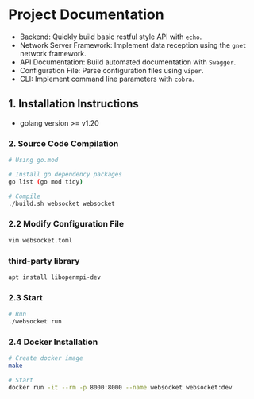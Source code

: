# Project Documentation

- Backend: Quickly build basic restful style API with `echo`.
- Network Server Framework: Implement data reception using the `gnet` network framework.
- API Documentation: Build automated documentation with `Swagger`.
- Configuration File: Parse configuration files using `viper`.
- CLI: Implement command line parameters with `cobra`.

## 1. Installation Instructions

- golang version >= v1.20

### 2. Source Code Compilation

```bash
# Using go.mod

# Install go dependency packages
go list (go mod tidy)

# Compile
./build.sh websocket websocket
```

### 2.2 Modify Configuration File

```bash
vim websocket.toml
```

### third-party library

```bash
apt install libopenmpi-dev
```

### 2.3 Start

```bash
# Run
./websocket run
```

### 2.4 Docker Installation

```bash
# Create docker image
make

# Start
docker run -it --rm -p 8000:8000 --name websocket websocket:dev
```

